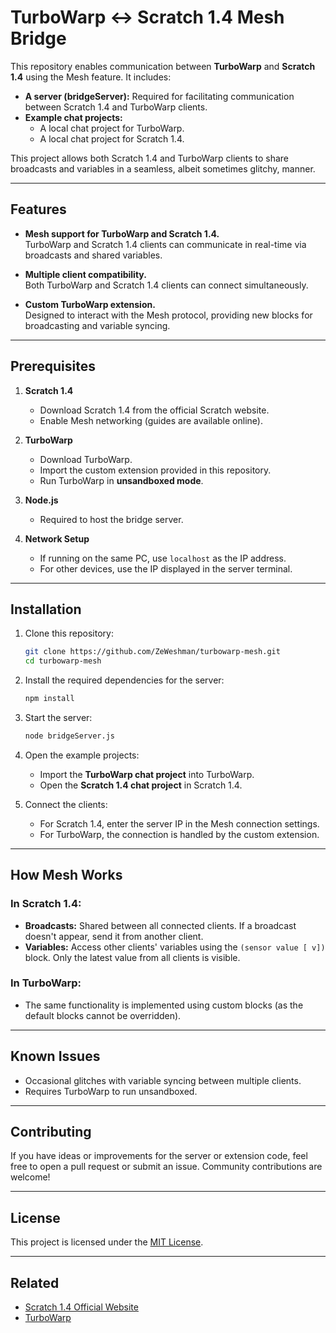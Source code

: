 # TurboWarp ↔ Scratch 1.4 Mesh Bridge

This repository enables communication between **TurboWarp** and **Scratch 1.4** using the Mesh feature. It includes:

- **A server (bridgeServer):** Required for facilitating communication between Scratch 1.4 and TurboWarp clients.
- **Example chat projects:**
  - A local chat project for TurboWarp.
  - A local chat project for Scratch 1.4.

This project allows both Scratch 1.4 and TurboWarp clients to share broadcasts and variables in a seamless, albeit sometimes glitchy, manner.

---

## Features

- **Mesh support for TurboWarp and Scratch 1.4.**  
  TurboWarp and Scratch 1.4 clients can communicate in real-time via broadcasts and shared variables.

- **Multiple client compatibility.**  
  Both TurboWarp and Scratch 1.4 clients can connect simultaneously.

- **Custom TurboWarp extension.**  
  Designed to interact with the Mesh protocol, providing new blocks for broadcasting and variable syncing.

---

## Prerequisites

1. **Scratch 1.4**  
   - Download Scratch 1.4 from the official Scratch website.  
   - Enable Mesh networking (guides are available online).  

2. **TurboWarp**  
   - Download TurboWarp.  
   - Import the custom extension provided in this repository.  
   - Run TurboWarp in **unsandboxed mode**.

3. **Node.js**  
   - Required to host the bridge server.

4. **Network Setup**  
   - If running on the same PC, use `localhost` as the IP address.  
   - For other devices, use the IP displayed in the server terminal.

---

## Installation

1. Clone this repository:  
   ```bash
   git clone https://github.com/ZeWeshman/turbowarp-mesh.git
   cd turbowarp-mesh
   ```

2. Install the required dependencies for the server:  
   ```bash
   npm install
   ```

3. Start the server:  
   ```bash
   node bridgeServer.js
   ```

4. Open the example projects:  
   - Import the **TurboWarp chat project** into TurboWarp.  
   - Open the **Scratch 1.4 chat project** in Scratch 1.4.  

5. Connect the clients:  
   - For Scratch 1.4, enter the server IP in the Mesh connection settings.  
   - For TurboWarp, the connection is handled by the custom extension.

---

## How Mesh Works

### In Scratch 1.4:
- **Broadcasts:** Shared between all connected clients. If a broadcast doesn't appear, send it from another client.  
- **Variables:** Access other clients' variables using the `(sensor value [ v])` block. Only the latest value from all clients is visible.

### In TurboWarp:
- The same functionality is implemented using custom blocks (as the default blocks cannot be overridden).

---

## Known Issues

- Occasional glitches with variable syncing between multiple clients.  
- Requires TurboWarp to run unsandboxed.  

---

## Contributing

If you have ideas or improvements for the server or extension code, feel free to open a pull request or submit an issue. Community contributions are welcome!

---

## License

This project is licensed under the [MIT License](LICENSE).

---

## Related

- [Scratch 1.4 Official Website](https://scratch.mit.edu/download/scratch1_4/)  
- [TurboWarp](https://turbowarp.org/)  
